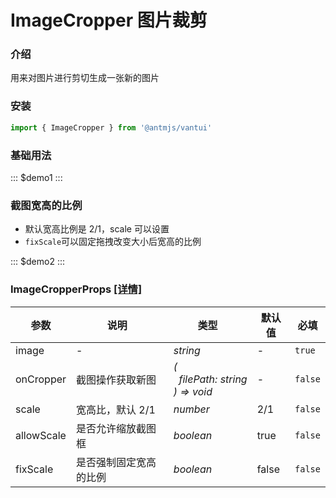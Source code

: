 # ImageCropper 图片裁剪

### 介绍

用来对图片进行剪切生成一张新的图片

### 安装

```js
import { ImageCropper } from '@antmjs/vantui'
```

### 基础用法

::: $demo1 :::

### 截图宽高的比例

- 默认宽高比例是 2/1，scale 可以设置
- `fixScale`可以固定拖拽改变大小后宽高的比例

::: $demo2 :::

### ImageCropperProps [[详情]](https://github.com/AntmJS/vantui/tree/main/packages/vantui/types/image-cropper.d.ts)

| 参数       | 说明                   | 类型                                                                                                       | 默认值 | 必填    |
| ---------- | ---------------------- | ---------------------------------------------------------------------------------------------------------- | ------ | ------- |
| image      | -                      | _&nbsp;&nbsp;string<br/>_                                                                                  | -      | `true`  |
| onCropper  | 截图操作获取新图       | _&nbsp;&nbsp;(<br/>&nbsp;&nbsp;&nbsp;&nbsp;filePath:&nbsp;string<br/>&nbsp;&nbsp;)&nbsp;=>&nbsp;void<br/>_ | -      | `false` |
| scale      | 宽高比，默认 2/1       | _&nbsp;&nbsp;number<br/>_                                                                                  | 2/1    | `false` |
| allowScale | 是否允许缩放截图框     | _&nbsp;&nbsp;boolean<br/>_                                                                                 | true   | `false` |
| fixScale   | 是否强制固定宽高的比例 | _&nbsp;&nbsp;boolean<br/>_                                                                                 | false  | `false` |
